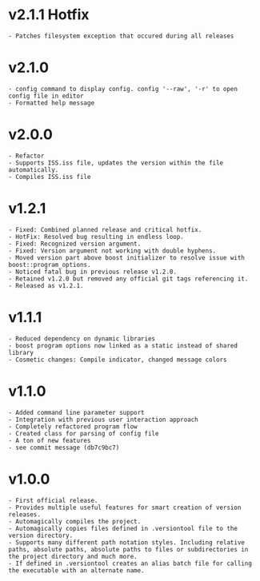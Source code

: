 # v2.1.1 Hotfix
    - Patches filesystem exception that occured during all releases
# v2.1.0
    - config command to display config. config '--raw', '-r' to open config file in editor
    - Formatted help message
# v2.0.0
    - Refactor
    - Supports ISS.iss file, updates the version within the file automatically.
    - Compiles ISS.iss file
# v1.2.1
    - Fixed: Combined planned release and critical hotfix.
    - HotFix: Resolved bug resulting in endless loop.
    - Fixed: Recognized version argument.
    - Fixed: Version argument not working with double hyphens.
    - Moved version part above boost initializer to resolve issue with boost::program_options.
    - Noticed fatal bug in previous release v1.2.0.
    - Retained v1.2.0 but removed any official git tags referencing it.
    - Released as v1.2.1.
    
# v1.1.1
    - Reduced dependency on dynamic libraries
    - boost program options now linked as a static instead of shared library
    - Cosmetic changes: Compile indicator, changed message colors
    
# v1.1.0
    - Added command line parameter support
    - Integration with previous user interaction approach
    - Completely refactored program flow
    - Created class for parsing of config file
    - A ton of new features
    - see commit message (db7c9bc7)

# v1.0.0
    - First official release.
    - Provides multiple useful features for smart creation of version releases.
    - Automagically compiles the project.
    - Automagically copies files defined in .versiontool file to the version directory.
    - Supports many different path notation styles. Including relative paths, absolute paths, absolute paths to files or subdirectories in the project directory and much more.
    - If defined in .versiontool creates an alias batch file for calling the executable with an alternate name.
